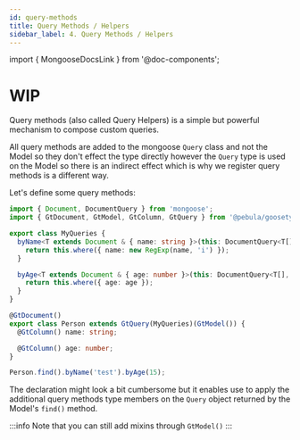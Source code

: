 ```yaml
---
id: query-methods
title: Query Methods / Helpers
sidebar_label: 4. Query Methods / Helpers
---
```

import { MongooseDocsLink } from '@doc-components';

# WIP

<MongooseDocsLink type="schema" hash="query-helpers">Query methods</MongooseDocsLink> (also called Query Helpers) is a simple but powerful
mechanism to compose custom queries.  

All query methods are added to the mongoose `Query` class and not the Model so they don't effect the type directly
however the `Query` type is used on the Model so there is an indirect effect which is why we register query methods
is a different way.

Let's define some query methods:

```typescript
import { Document, DocumentQuery } from 'mongoose';
import { GtDocument, GtModel, GtColumn, GtQuery } from '@pebula/goosetyped';

export class MyQueries {
  byName<T extends Document & { name: string }>(this: DocumentQuery<T[], T, MyQueries> & MyQueries, name: string): DocumentQuery<T[], T, MyQueries> & MyQueries {
    return this.where({ name: new RegExp(name, 'i') });
  }

  byAge<T extends Document & { age: number }>(this: DocumentQuery<T[], T, MyQueries> & MyQueries, age: number): DocumentQuery<T[], T, MyQueries> & MyQueries {
    return this.where({ age: age });
  }
}
```

```typescript
@GtDocument()
export class Person extends GtQuery(MyQueries)(GtModel()) {
  @GtColumn() name: string;

  @GtColumn() age: number;
}
```

```typescript
Person.find().byName('test').byAge(15);
```

The declaration might look a bit cumbersome but it enables use to apply the additional query methods type members
on the `Query` object returned by the Model's `find()` method.

:::info
Note that you can still add mixins through `GtModel()`
:::
